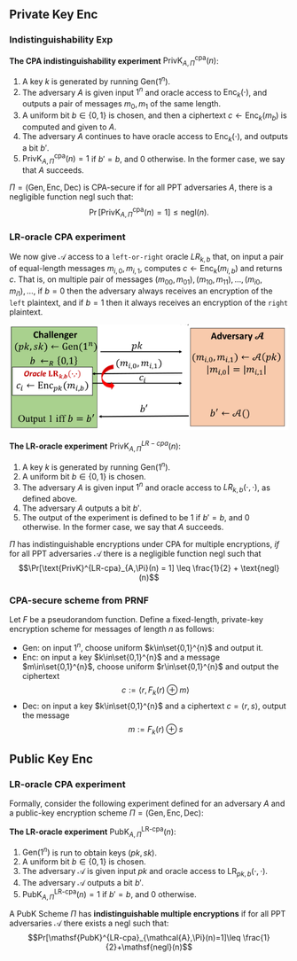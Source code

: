 ## Private Key Enc

### Indistinguishability Exp

**The CPA indistinguishability experiment** $\text{PrivK}^{\text{cpa}}_{A,\Pi}(n)$:
1. A key $k$ is generated by running $\text{Gen}(1^n)$.
2. The adversary $A$ is given input $1^n$ and oracle access to $\text{Enc}_k(\cdot)$, and outputs a pair of messages $m_0, m_1$ of the same length.
3. A uniform bit $b \in \{0, 1\}$ is chosen, and then a ciphertext $c \leftarrow \text{Enc}_k(m_b)$ is computed and given to $A$.
4. The adversary $A$ continues to have oracle access to $\text{Enc}_k(\cdot)$, and outputs a bit $b'$.
5. $\text{PrivK}^{\text{cpa}}_{A,\Pi}(n)=1$ if $b' = b$, and $0$ otherwise. In the former case, we say that $A$ succeeds.

$\Pi = (\text{Gen}, \text{Enc}, \text{Dec})$ is CPA-secure if for all PPT adversaries $A$, there is a negligible function $\text{negl}$ such that:
$$ \Pr[\text{PrivK}^{\text{cpa}}_{A,\Pi}(n) = 1] \leq \text{negl}(n). $$

### LR-oracle CPA experiment

We now give $\mathcal{A}$ access to a `left-or-right` oracle $LR_{k,b}$ that, on input a pair of equal-length messages $m_{i,0}, m_{i,1}$, computes $c \leftarrow \text{Enc}_{k}(m_{i,b})$ and returns $c$. That is, on multiple pair of messages $(m_{00},m_{01}),(m_{10},m_{11}),\dots,(m_{i0},m_{i1}),\dots$, if $b = 0$ then the adversary always receives an encryption of the `left` plaintext, and if $b = 1$ then it always receives an encryption of the `right` plaintext. 

![|450](../../../attach/Pasted%20image%2020231228175459.png)

**The LR-oracle experiment** $\text{PrivK}^{LR-cpa}_{A,\Pi}(n)$:
1. A key $k$ is generated by running $\text{Gen}(1^n)$.
2. A uniform bit $b \in \{0, 1\}$ is chosen.
3. The adversary $A$ is given input $1^n$ and oracle access to $LR_{k,b}(\cdot,\cdot)$, as defined above.
4. The adversary $A$ outputs a bit $b'$.
5. The output of the experiment is defined to be $1$ if $b' = b$, and $0$ otherwise. In the former case, we say that $A$ succeeds.

$\Pi$ has indistinguishable encryptions under CPA for multiple encryptions, *if* for all PPT adversaries $\mathcal{A}$ there is a negligible function $\text{negl}$ such that
$$\Pr[\text{PrivK}^{LR-cpa}_{A,\Pi}(n) = 1] \leq \frac{1}{2} + \text{negl}(n)$$

### CPA-secure scheme from PRNF

Let $F$ be a pseudorandom function. Define a fixed-length, private-key encryption scheme for messages of length $n$ as follows: 
- Gen: on input $1^{n}$, choose uniform $k\in\set{0,1}^{n}$ and output it. 
- Enc: on input a key $k\in\set{0,1}^{n}$ and a message $m\in\set{0,1}^{n}$, choose uniform $r\in\set{0,1}^{n}$ and output the ciphertext $$c := \langle r, F_k(r) \oplus m \rangle$$
- Dec: on input a key $k\in\set{0,1}^{n}$ and a ciphertext $c=\langle r,s\rangle$, output the message $$m:=F_{k}(r)\oplus s$$

## Public Key Enc

### LR-oracle CPA experiment

Formally, consider the following experiment defined for an adversary $A$ and a public-key encryption scheme $\Pi = (\text{Gen}, \text{Enc}, \text{Dec})$:

**The LR-oracle experiment** $\text{PubK}^{\text{LR-cpa}}_{A,\Pi}(n)$:
1. $\text{Gen}(1^n)$ is run to obtain keys $(pk, sk)$.
2. A uniform bit $b \in \{0,1\}$ is chosen.
3. The adversary $\mathcal{A}$ is given input $pk$ and oracle access to $\text{LR}_{pk, b}(\cdot, \cdot)$.
4. The adversary $\mathcal{A}$ outputs a bit $b'$.
5. $\text{PubK}^{\text{LR-cpa}}_{A,\Pi}(n) = 1$ if $b' = b$, and $0$ otherwise.

A PubK Scheme $\Pi$ has **indistinguishable multiple encryptions** if for all PPT adversaries $\mathcal{A}$ there exists a $\mathsf{negl}$ such that: $$Pr[\mathsf{PubK}^{LR-cpa}_{\mathcal{A},\Pi}(n)=1]\leq \frac{1}{2}+\mathsf{negl}(n)$$